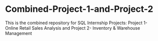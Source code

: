 # Combined-Project-1-and-Project-2
This is the combined repository for SQL Internship Projects: Project 1- Online Retail Sales Analysis and Project 2- Inventory &amp; Warehouse Management
